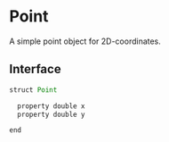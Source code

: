 # Point

A simple point object for 2D-coordinates.

## Interface

```javascript
struct Point

  property double x
  property double y

end
```
